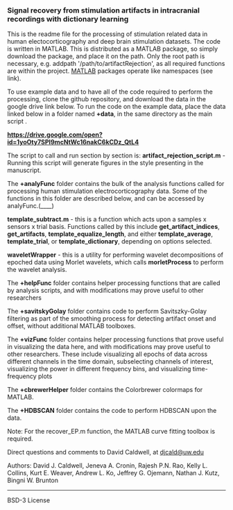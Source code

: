 ### Signal recovery from stimulation artifacts in intracranial recordings with dictionary learning

This is the readme file for the processing of stimulation related data in human electocorticography and deep brain stimulation datasets. The code is written in MATLAB. This is distributed as a MATLAB package, so simply download the package, and place it on the path. Only the root path is necessary, e.g. addpath '/path/to/artifactRejection', as all required functions are within the project. [MATLAB](https://www.mathworks.com/help/matlab/matlab_oop/scoping-classes-with-packages.html "MATLAB Packages") packages operate like namespaces (see link).

To use example data and to have all of the code required to perform the processing, clone the github repository, and download the data in the google drive link below. To run the code on the example data, place the data linked below in a folder named **+data**, in the same directory as the main script .

**https://drive.google.com/open?id=1yoOty7SPI9mcNtWc16nakC6kCDz_QtL4**

The script to call and run section by section is:
**artifact_rejection_script.m** - Running this script will generate figures in the style presenting in the manuscript.

The **+analyFunc** folder contains the bulk of the analysis functions called for processing human stimulation electrocorticography data. Some of the functions in this folder are described below, and can be accessed by analyFunc.(____)

 **template_subtract.m** - this is a function which acts upon a samples x sensors x trial basis. Functions called by this include **get_artifact_indices**, **get_artifacts**, **template_equalize_length**, and either **template_average**, **template_trial**, or **template_dictionary**, depending on options selected.

**waveletWrapper** - this is a utility for performing wavelet decompositions of epoched data using Morlet wavelets, which calls **morletProcess** to perform the wavelet analysis.

The **+helpFunc** folder contains helper processing functions that are called by analysis scripts, and with modifications may prove useful to other researchers

The **+savitskyGolay** folder contains code to perform Savitszky-Golay filtering as part of the smoothing process for detecting artifact onset and offset, without additional MATLAB toolboxes.

The **+vizFunc** folder contains helper processing functions that prove useful in visualizing the data here, and with modifications may prove useful to other researchers. These include visualizing all epochs of data across different channels in the time domain, subselecting channels of interest, visualizing the power in different frequency bins, and visualizing time-frequency plots

The **+cbrewerHelper** folder contains the Colorbrewer colormaps for MATLAB.

The **+HDBSCAN** folder contains the code to perform HDBSCAN upon the data.

Note: For the recover_EP.m function, the MATLAB curve fitting toolbox is required.

Direct questions and comments to David Caldwell, at djcald@uw.edu

Authors: David J. Caldwell, Jeneva A. Cronin, Rajesh P.N. Rao, Kelly L. Collins, Kurt E. Weaver, Andrew L. Ko, Jeffrey G. Ojemann, Nathan J. Kutz, Bingni W. Brunton

___

BSD-3 License

